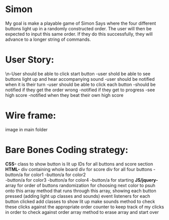 # Simon

My goal is make a playable game of Simon Says where the four different buttons light up in a randomly constructed order. The user will then be expected to input this same order. If they do this successfully, they will advance to a longer string of commands. 

# User Story:
\n-User should be able to click start button
-user shold be able to see buttons light up and hear accompanying sound
-user should be notified when it is their turn
-user should be able to click each button 
  -should be notified if they get the order wrong
  -notified if they get to progress
-see high score
-notified when they beat their own high score

# Wire frame:
image in main folder

# Bare Bones Coding strategy:

  **CSS-**
    class to show button is lit up
    IDs for all buttons and score section
  **HTML-**
    div containing whole board
    div for score 
    div for all four buttons
      -button/a for color1
      -button/a for color2  
      -button/a for color3
      -button/a for color4
      -button/a for starting
  **JS/jquery-**
    array for order of buttons
    randomization for choosing next color to psuh onto this array
    method that runs through this array, showing each button pressed (adding light up classes and sounds)
    event listeners for each button clicked
      add classes to show lit up
      make sounds 
    method to check these clicks against the appropriate order
    counter to keep track of my clicks in order to check against order array
    method to erase array and start over

  
